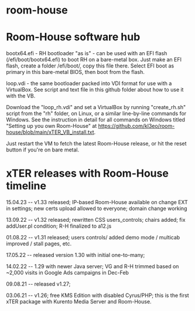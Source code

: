 # room-house

Room-House software hub
========================

bootx64.efi - RH bootloader "as is" - can be used with an EFI flash (/efi/boot/bootx64.efi) to boot RH on a bare-metal box. Just make an EFI flash, create a folder /efi/boot/, copy this file there. Select EFI boot as primary in this bare-metal BIOS, then boot from the flash.

loop.vdi - the same bootloader packed into VDI format for use with a VirtualBox. See script and text file in this github folder about how to use it with the VB.

Download the "loop_rh.vdi" and set a VirtualBox by running "create_rh.sh" script from the "rh" folder, on Linux, or a similar line-by-line commands for Windows. See the instruction in detail for all commands on Windows titled "Setting up you own Room-House" at https://github.com/kl3eo/room-house/blob/main/xTER_VB_install.txt. 

Just restart the VM to fetch the latest Room-House release, or hit the reset button if you're on bare metal.

# xTER releases with Room-House timeline
15.04.23 -- v1.33 released; IP-based Room-House available on change EXT in settings; new certs upload allowed to everyone; domain change working

13.09.22 -- v1.32 released; rewritten CSS users_controls; chairs added; fix addUser.pl condition; R-H finalized to a12.js

01.08.22 -- v1.31 released; users controls/ added demo mode / multicab improved / stall pages, etc.

17.05.22 -- released version 1.30 with initial one-to-many;

14.02.22 -- 1.29 with newer Java server; VG and R-H trimmed based on ~2,000 visits in Google Ads campaigns in Dec-Feb

09.08.21 -- released v1.27;

03.06.21 -- v1.26; free KMS Edition with disabled Cyrus/PHP; this is the first xTER package with Kurento Media Server and Room-House.
